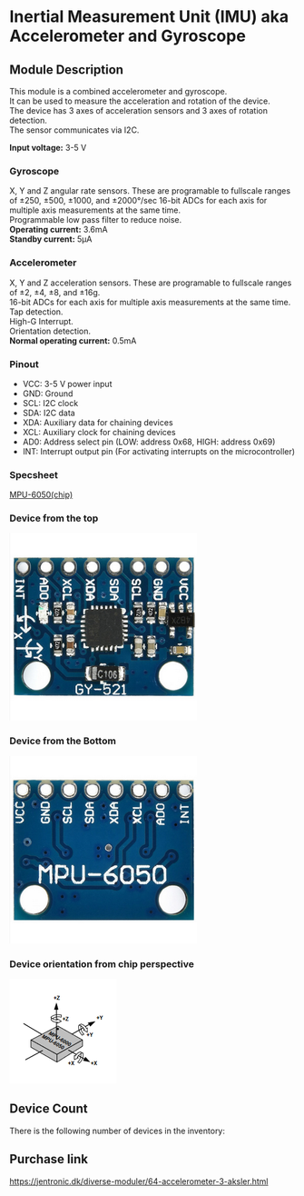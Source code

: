 # Inertial Measurement Unit (IMU) aka Accelerometer and Gyroscope

## Module Description 
This module is a combined accelerometer and gyroscope.\
It can be used to measure the acceleration and rotation of the device.\
The device has 3 axes of acceleration sensors and 3 axes of rotation detection.\
The sensor communicates via I2C.

**Input voltage:** 3-5 V

### Gyroscope
X, Y and Z angular rate sensors. These are programable to fullscale ranges of ±250, ±500, ±1000, and ±2000°/sec
16-bit ADCs for each axis for multiple axis measurements at the same time.\
Programmable low pass filter to reduce noise.\
**Operating current:** 3.6mA\
**Standby current:** 5μA

### Accelerometer
X, Y and Z acceleration sensors. These are programable to fullscale ranges of ±2, ±4, ±8, and ±16g.\
16-bit ADCs for each axis for multiple axis measurements at the same time.\
Tap detection.\
High-G Interrupt.\
Orientation detection.\
**Normal operating current:** 0.5mA

### Pinout
 - VCC: 3-5 V power input
 - GND: Ground
 - SCL: I2C clock
 - SDA: I2C data
 - XDA: Auxiliary data for chaining devices
 - XCL: Auxiliary clock for chaining devices
 - AD0: Address select pin (LOW: address 0x68, HIGH: address 0x69)
 - INT: Interrupt output pin (For activating interrupts on the microcontroller)

### Specsheet
[MPU-6050(chip)](../specsheets/mpu-6000-datasheet.pdf)


### Device from the top
<img src="../Pictures/accelerometer-and-gyroscope-1.png" alt="IMU board front" title="IMU board front" style="max-width: 400px">

### Device from the Bottom
<img src="../Pictures/accelerometer-and-gyroscope-2.png" alt="IMU board back" title="IMU board back" style="max-width: 400px">

### Device orientation from chip perspective
<img src="../Pictures/accelerometer-and-gyroscope-3.png" alt="Image showing how the axes are oriented relative to the chip" title="IMU orientation" style="max-width: 400px">

## Device Count
There is the following number of devices in the inventory: <Number of devices in storage>

## Purchase link
https://jentronic.dk/diverse-moduler/64-accelerometer-3-aksler.html
